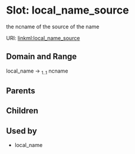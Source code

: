 
# Slot: local_name_source


the ncname of the source of the name

URI: [linkml:local_name_source](https://w3id.org/linkml/local_name_source)


## Domain and Range

local_name &#8594;  <sub>1..1</sub> ncname

## Parents


## Children


## Used by

 * local_name
